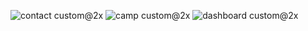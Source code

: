 ![contact custom@2x](https://user-images.githubusercontent.com/67943118/86768981-07517000-c06c-11ea-850e-035b9ebb0a05.png)
![camp custom@2x](https://user-images.githubusercontent.com/67943118/86769341-a5453a80-c06c-11ea-95f5-d0db1097ca80.png)
![dashboard custom@2x](https://user-images.githubusercontent.com/67943118/86770268-0d485080-c06e-11ea-8a01-e0bd3ff7b4af.png)
